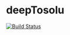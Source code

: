 # deepTosolu

[![Build Status](https://github.com/godinlu/deepTosolu.jl/actions/workflows/CI.yml/badge.svg?branch=master)](https://github.com/godinlu/deepTosolu.jl/actions/workflows/CI.yml?query=branch%3Amaster)
